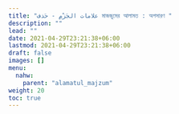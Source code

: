 ```yaml
---
title: "علامات الجَزْمِ - حَذف মাজজুমের আলামত : অপসারণ "
description: ""
lead: ""
date: 2021-04-29T23:21:38+06:00
lastmod: 2021-04-29T23:21:38+06:00
draft: false
images: []
menu: 
  nahw:
    parent: "alamatul_majzum"
weight: 20
toc: true
---
```



